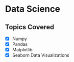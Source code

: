 # Data Science 



## Topics Covered

- [X] Numpy
- [X] Pandas
- [X] Matplotlib
- [X] Seaborn Data Visualizations
